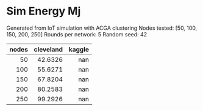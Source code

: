# Sim Energy Mj

Generated from IoT simulation with ACGA clustering
Nodes tested: [50, 100, 150, 200, 250]
Rounds per network: 5
Random seed: 42

|   nodes |   cleveland |   kaggle |
|--------:|------------:|---------:|
|      50 |     42.6326 |      nan |
|     100 |     55.6271 |      nan |
|     150 |     67.8204 |      nan |
|     200 |     80.2583 |      nan |
|     250 |     99.2926 |      nan |